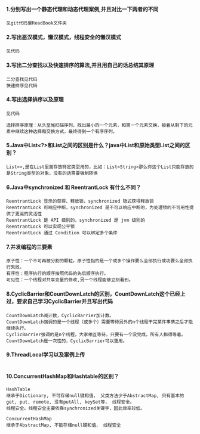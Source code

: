 #### 1.分别写出一个静态代理和动态代理案例,并且对比一下两者的不同
```
见git代码里ReadBook文件夹
```
#### 2.写出恶汉模式，懒汉模式，线程安全的懒汉模式
```
见代码
```
#### 3.写出二分查找以及快速排序的算法,并且用自己的话总结其原理
```
二分查找见代码
快速排序见代码
```
#### 4.写出选择排序以及原理
```
见代码

选择排序原理：从头至尾扫描序列，找出最小的一个元素，和第一个元素交换，接着从剩下的元素中继续这种选择和交换方式，最终得到一个有序序列。
```
#### 5.Java中List<?>和List之间的区别是什么？java中List和原始类型List之间的区别？
```
List<>,是在List里面存放特定类型用的，比如：List<String>那么你这个List只能存放的是String类型的对象，没有的话需要强制转换
```
#### 6.Java中synchronized 和 ReentrantLock 有什么不同？
```
ReentrantLock 显示的获得、释放锁，synchronized 隐式获得释放锁
ReentrantLock 可响应中断，synchronized 是不可以响应中断的，为处理锁的不可用性提供了更高的灵活性
ReentrantLock 是 API 级别的，synchronized 是 jvm 级别的
ReentrantLock 可以实现公平锁
ReentrantLock 通过 Condition 可以绑定多个条件
```
#### 7.并发编程的三要素
```
原子性：一个不可再被分割的颗粒。原子性指的是一个或多个操作要么全部执行成功要么全部执行失败。
有序性：程序执行的顺序按照代码的先后顺序执行。
可见性：一个线程对共享变量的修改,另一个线程能够立刻看到。
```
#### 8.CyclicBarrier和CountDownLatch的区别，CountDownLatch这个已经上过，要求自己学习CyclicBarrier并且写出代码
```
CountDownLatch减计数，CyclicBarrier加计数。
CountDownLatch强调的是一个线程（或多个）需要等待另外的n个线程干完某件事情之后才能继续执行。
CyclicBarrier强调的是n个线程，大家相互等待，只要有一个没完成，所有人都得等着。
CountDownLatch是一次性的，CyclicBarrier可以重用。 
```
#### 9.ThreadLocal学习以及案例上传
```

```
#### 10.ConcurrentHashMap和Hashtable的区别？
```
HashTable
继承于Dictionary, 不可存储null键和值， 父类方法少于AbstractMap, 只有基本的get, put, remote, 没有putAll, keySet等， 线程安全。
线程安全。线程安全主要依靠synchronized关键字，因此效率较低。

ConcurrentHashMap
继承于AbstractMap, 不能存储null键和值， 线程安全
```